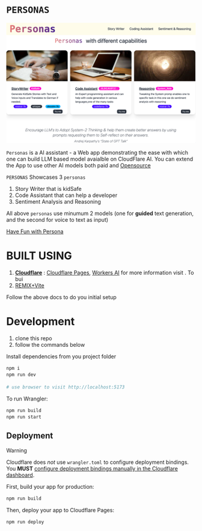 # `PERSONAS`

![screenshot](./persona.png)

`Personas` is a AI assistant - a Web app demonstrating the ease with which one can build LLM based model avaialble on CloudFlare AI. You can extend the App to use other AI models both paid and [Opensource](https://ollama.com/)

`PERSONAS` Showcases 3 `personas`

1. Story Writer that is kidSafe
2. Code Assistant that can help a developer
3. Sentiment Analysis and Reasoning

All above `personas` use minumum 2 models (one for **guided** text generation, and the second for voice to text as input)

[Have Fun with Persona](https://main.cldflr-remix-app.pages.dev/)

# BUILT USING

1. [**Cloudflare**](https://www.cloudflare.com/) : [Cloudflare Pages](https://developers.cloudflare.com/pages/), [Workers AI](https://developers.cloudflare.com/workers-ai/) for more information visit . To bui
2. [REMIX+Vite](https://remix.run/docs/en/main/future/)

Follow the above docs to do you initial setup

# Development

1. clone this repo
2. follow the commands below

Install dependencies from you project folder

```sh
npm i
npm run dev

# use browser to visit http://localhost:5173
```

To run Wrangler:

```sh
npm run build
npm run start
```

## Deployment

> [!WARNING]  
> Cloudflare does _not_ use `wrangler.toml` to configure deployment bindings.
> You **MUST** [configure deployment bindings manually in the Cloudflare dashboard][bindings].

First, build your app for production:

```sh
npm run build
```

Then, deploy your app to Cloudflare Pages:

```sh
npm run deploy
```

[bindings]: https://developers.cloudflare.com/pages/functions/bindings/
